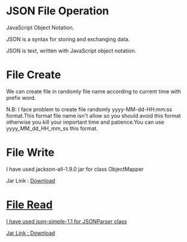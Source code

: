<html>
  <head></head>
  <body>
    <h1>JSON File Operation</h1>
    <p>JavaScript Object Notation.</p>
    <p>JSON is a syntax for storing and exchanging data.</p>
    <p>JSON is text, written with JavaScript object notation.</p>
    <h1>File Create</h1>
    <p>We can create file in randomly file name according to current time with prefix word.</p>
   <p>N.B: I face problem to create file randomly yyyy-MM-dd-HH:mm:ss format.This format file name isn't allow so you should avoid this format otherwise you kill your important time and patience.You can use yyyy_MM_dd_HH_mm_ss this format.</p>
    <h1>File Write</h1>
    <p>I have used jackson-all-1.9.0 jar for class ObjectMapper</p>
    <p>Jar Link : <a href="http://www.java2s.com/Code/Jar/j/Downloadjacksonall190jar.htm">Download</p>
    <h1>File Read</h1>
    <p>I have used json-simple-1.1 for JSONParser class</p>
    <p>Jar Link : <a href="http://www.java2s.com/Code/Jar/j/Downloadjavajsonjar.htm">Download</p>
  </body>
  </html>

